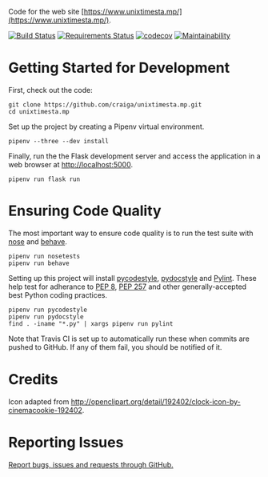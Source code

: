 Code for the web site [https://www.unixtimesta.mp/](https://www.unixtimesta.mp/).

[![Build Status](https://travis-ci.org/craiga/unixtimesta.mp.svg?branch=master)](https://travis-ci.org/craiga/unixtimesta.mp) [![Requirements Status](https://requires.io/github/craiga/unixtimesta.mp/requirements.svg?branch=master)](https://requires.io/github/craiga/unixtimesta.mp/requirements/?branch=master) [![codecov](https://codecov.io/gh/craiga/unixtimesta.mp/branch/master/graph/badge.svg)](https://codecov.io/gh/craiga/unixtimesta.mp) [![Maintainability](https://api.codeclimate.com/v1/badges/bd45bad0c1d6d7484bb0/maintainability)](https://codeclimate.com/github/craiga/unixtimesta.mp)

# Getting Started for Development

First, check out the code:

    git clone https://github.com/craiga/unixtimesta.mp.git
    cd unixtimesta.mp

Set up the project by creating a Pipenv virtual environment.

    pipenv --three --dev install

Finally, run the the Flask development server and access the application in a web browser at [http://localhost:5000](http://localhost:5000).

    pipenv run flask run

# Ensuring Code Quality

The most important way to ensure code quality is to run the test suite with [nose](https://nose.readthedocs.io/en/latest/) and [behave](http://behave.readthedocs.io/en/latest/).

    pipenv run nosetests
    pipenv run behave

Setting up this project will install [pycodestyle](http://pycodestyle.pycqa.org/), [pydocstyle](http://www.pydocstyle.org) and [Pylint](https://www.pylint.org). These help test for adherance to [PEP 8](https://www.python.org/dev/peps/pep-0008/), [PEP 257](https://www.python.org/dev/peps/pep-0257/) and other generally-accepted best Python coding practices.

    pipenv run pycodestyle
    pipenv run pydocstyle
    find . -iname "*.py" | xargs pipenv run pylint

Note that Travis CI is set up to automatically run these when commits are pushed to GitHub. If any of them fail, you should be notified of it.

# Credits

Icon adapted from http://openclipart.org/detail/192402/clock-icon-by-cinemacookie-192402.

# Reporting Issues

[Report bugs, issues and requests through GitHub.](https://github.com/craiga/unixtimesta.mp/issues)
